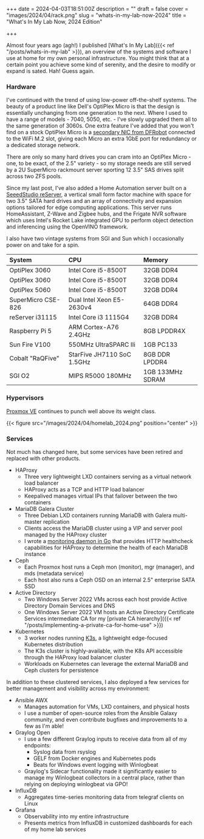 +++
date = 2024-04-03T18:51:00Z
description = ""
draft = false
cover = "images/2024/04/rack.png"
slug = "whats-in-my-lab-now-2024"
title = "What's In My Lab Now, 2024 Edition"

+++

Almost four years ago (agh!) I published [What's In My Lab]({{< ref "/posts/whats-in-my-lab" >}}), an overview of the systems and software I use at home for my own personal infrastructure.  You might think that at a certain point you achieve some kind of serenity, and the desire to modify or expand is sated.  Hah!  Guess again.

### Hardware
I've continued with the trend of using low-power off-the-shelf systems.  The beauty of a product line like Dell's OptiPlex Micro is that the design is essentially unchanging from one generation to the next.  Where I used to have a range of models - 7040, 5050, etc. - I've slowly upgraded them all to the same generation of 3060s.  One extra feature I've added that you won't find on a stock OptiPlex Micro is a [secondary NIC from DFRobot](https://www.dfrobot.com/product-2318.html) connected to the WiFi M.2 slot, giving each Micro an extra 1GbE port for redundancy or a dedicated storage network.

There are only so many hard drives you can cram into an OptiPlex Micro - one, to be exact, of the 2.5" variety - so my storage needs are still served by a 2U SuperMicro rackmount server sporting 12 3.5" SAS drives split across two ZFS pools.

Since my last post, I've also added a Home Automation server built on a [SeeedStudio reServer](https://www.seeedstudio.com/reThings-reServer-c-2006.html), a vertical small form factor machine with space for two 3.5" SATA hard drives and an array of connectivity and expansion options tailored for edge computing applications.  This server runs HomeAssistant, Z-Wave and Zigbee hubs, and the Frigate NVR software which uses Intel's Rocket Lake integrated GPU to perform object detection and inferencing using the OpenVINO framework.

I also have two vintage systems from SGI and Sun which I occasionally power on and take for a spin.

|**System**|**CPU**|**Memory**|
|:-|:-|:-|
|OptiPlex 3060|Intel Core i5-8500T|32GB DDR4|
|OptiPlex 3060|Intel Core i5-8500T|32GB DDR4|
|OptiPlex 5060|Intel Core i5-8500T|32GB DDR4|
|SuperMicro CSE-826|Dual Intel Xeon E5-2630v4|64GB DDR4|
|reServer i31115|Intel Core i3 1115G4|32GB DDR4|
|Raspberry Pi 5|ARM Cortex-A76 2.4GHz|8GB LPDDR4X|
|Sun Fire V100|550MHz UltraSPARC IIi|1GB PC133|
|Cobalt "RaQFive"|StarFive JH7110 SoC 1.5GHz|8GB DDR LPDDR4|
|SGI O2|MIPS R5000 180MHz|1GB 133MHz SDRAM|

### Hypervisors

[Proxmox VE](https://www.proxmox.com/) continues to punch well above its weight class.

{{< figure src="/images/2024/04/homelab_2024.png" position="center" >}}

### Services

Not much has changed here, but some services have been retired and replaced with other products.

* HAProxy
    * Three very lightweight LXD containers serving as a virtual network load balancer
    * HAProxy acts as a TCP and HTTP load balancer
    * Keepalived manages virtual IPs that failover between the two containers
* MariaDB Galera Cluster
    * Three Debian LXD containers running MariaDB with Galera multi-master replication
    * Clients access the MariaDB cluster using a VIP and server pool managed by the HAProxy cluster
    * I wrote a [monitoring daemon in Go](https://github.com/danclough/mysql-healthcheck) that provides HTTP healthcheck capabilities for HAProxy to determine the health of each MariaDB instance
* Ceph
    * Each Proxmox host runs a Ceph mon (monitor), mgr (manager), and mds (metadata service)
    * Each host also runs a Ceph OSD on an internal 2.5" enterprise SATA SSD
* Active Directory
    * Two Windows Server 2022 VMs across each host provide Active Directory Domain Services and DNS
    * One Windows Server 2022 VM hosts an Active Directory Certificate Services intermediate CA for my [private CA hierarchy]({{< ref "/posts/implementing-a-private-ca-for-home-use" >}})
* Kubernetes
    * 3 worker nodes running [K3s](https://k3s.io/), a lightweight edge-focused Kubernetes distribution
    * The K3s cluster is highly-available, with the K8s API accessible through the HAProxy load balancer cluster
    * Workloads on Kubernetes can leverage the external MariaDB and Ceph clusters for persistence

In addition to these clustered services, I also deployed a few services for better management and visibility across my environment:
* Ansible AWX
    * Manages automation for VMs, LXD containers, and physical hosts
    * I use a number of open-source roles from the Ansible Galaxy community, and even contribute bugfixes and improvements to a few as I'm able!
* Graylog Open
    * I use a few different Graylog inputs to receive data from all of my endpoints:
      * Syslog data from rsyslog
      * GELF from Docker engines and Kubernetes pods
      * Beats for Windows event logging with Winlogbeat
    * Graylog's Sidecar functionality made it significantly easier to manage my Winlogbeat collectors in a central place, rather than relying on deploying winlogbeat via GPO!
* InfluxDB
    * Aggregates time-series monitoring data from telegraf clients on Linux
* Grafana
    * Observability into my entire infrastructure
    * Presents metrics from InfluxDB in customized dashboards for each of my home lab services